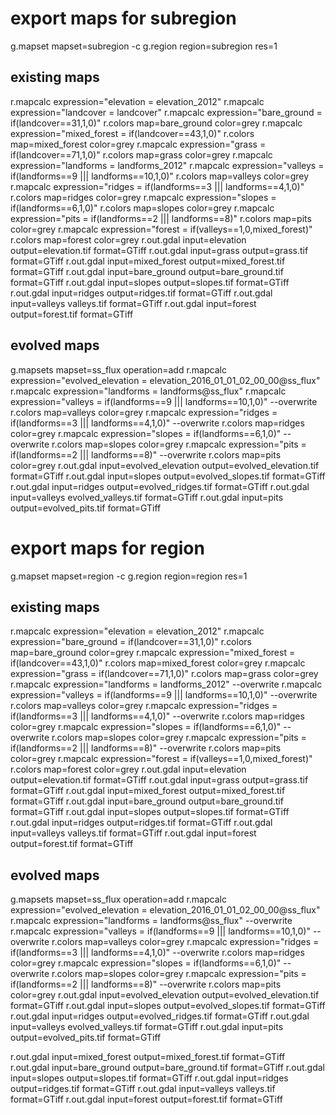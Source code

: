# export maps for subregion
g.mapset mapset=subregion -c
g.region region=subregion res=1

## existing maps
r.mapcalc expression="elevation = elevation_2012"
r.mapcalc expression="landcover = landcover"
r.mapcalc expression="bare_ground = if(landcover==31,1,0)"
r.colors map=bare_ground color=grey
r.mapcalc expression="mixed_forest = if(landcover==43,1,0)"
r.colors map=mixed_forest color=grey
r.mapcalc expression="grass = if(landcover==71,1,0)"
r.colors map=grass color=grey
r.mapcalc expression="landforms = landforms_2012"
r.mapcalc expression="valleys = if(landforms==9 ||| landforms==10,1,0)"
r.colors map=valleys color=grey
r.mapcalc expression="ridges = if(landforms==3 ||| landforms==4,1,0)"
r.colors map=ridges color=grey
r.mapcalc expression="slopes = if(landforms==6,1,0)"
r.colors map=slopes color=grey
r.mapcalc expression="pits = if(landforms==2 ||| landforms==8)"
r.colors map=pits color=grey
r.mapcalc expression="forest = if(valleys==1,0,mixed_forest)"
r.colors map=forest color=grey
r.out.gdal input=elevation output=elevation.tif format=GTiff
r.out.gdal input=grass output=grass.tif format=GTiff
r.out.gdal input=mixed_forest output=mixed_forest.tif format=GTiff
r.out.gdal input=bare_ground output=bare_ground.tif format=GTiff
r.out.gdal input=slopes output=slopes.tif format=GTiff
r.out.gdal input=ridges output=ridges.tif format=GTiff
r.out.gdal input=valleys valleys.tif format=GTiff
r.out.gdal input=forest output=forest.tif format=GTiff

## evolved maps
g.mapsets mapset=ss_flux operation=add
r.mapcalc expression="evolved_elevation = elevation_2016_01_01_02_00_00@ss_flux"
r.mapcalc expression="landforms = landforms@ss_flux"
r.mapcalc expression="valleys = if(landforms==9 ||| landforms==10,1,0)" --overwrite
r.colors map=valleys color=grey
r.mapcalc expression="ridges = if(landforms==3 ||| landforms==4,1,0)" --overwrite
r.colors map=ridges color=grey
r.mapcalc expression="slopes = if(landforms==6,1,0)" --overwrite
r.colors map=slopes color=grey
r.mapcalc expression="pits = if(landforms==2 ||| landforms==8)" --overwrite
r.colors map=pits color=grey
r.out.gdal input=evolved_elevation output=evolved_elevation.tif format=GTiff
r.out.gdal input=slopes output=evolved_slopes.tif format=GTiff
r.out.gdal input=ridges output=evolved_ridges.tif format=GTiff
r.out.gdal input=valleys evolved_valleys.tif format=GTiff
r.out.gdal input=pits output=evolved_pits.tif format=GTiff

# export maps for region
g.mapset mapset=region -c
g.region region=region res=1

## existing maps
r.mapcalc expression="elevation = elevation_2012"
r.mapcalc expression="bare_ground = if(landcover==31,1,0)"
r.colors map=bare_ground color=grey
r.mapcalc expression="mixed_forest = if(landcover==43,1,0)"
r.colors map=mixed_forest color=grey
r.mapcalc expression="grass = if(landcover==71,1,0)"
r.colors map=grass color=grey
r.mapcalc expression="landforms = landforms_2012" --overwrite
r.mapcalc expression="valleys = if(landforms==9 ||| landforms==10,1,0)" --overwrite
r.colors map=valleys color=grey
r.mapcalc expression="ridges = if(landforms==3 ||| landforms==4,1,0)" --overwrite
r.colors map=ridges color=grey
r.mapcalc expression="slopes = if(landforms==6,1,0)" --overwrite
r.colors map=slopes color=grey
r.mapcalc expression="pits = if(landforms==2 ||| landforms==8)" --overwrite
r.colors map=pits color=grey
r.mapcalc expression="forest = if(valleys==1,0,mixed_forest)"
r.colors map=forest color=grey
r.out.gdal input=elevation output=elevation.tif format=GTiff
r.out.gdal input=grass output=grass.tif format=GTiff
r.out.gdal input=mixed_forest output=mixed_forest.tif format=GTiff
r.out.gdal input=bare_ground output=bare_ground.tif format=GTiff
r.out.gdal input=slopes output=slopes.tif format=GTiff
r.out.gdal input=ridges output=ridges.tif format=GTiff
r.out.gdal input=valleys valleys.tif format=GTiff
r.out.gdal input=forest output=forest.tif format=GTiff

## evolved maps
g.mapsets mapset=ss_flux operation=add
r.mapcalc expression="evolved_elevation = elevation_2016_01_01_02_00_00@ss_flux"
r.mapcalc expression="landforms = landforms@ss_flux" --overwrite
r.mapcalc expression="valleys = if(landforms==9 ||| landforms==10,1,0)" --overwrite
r.colors map=valleys color=grey
r.mapcalc expression="ridges = if(landforms==3 ||| landforms==4,1,0)" --overwrite
r.colors map=ridges color=grey
r.mapcalc expression="slopes = if(landforms==6,1,0)" --overwrite
r.colors map=slopes color=grey
r.mapcalc expression="pits = if(landforms==2 ||| landforms==8)" --overwrite
r.colors map=pits color=grey
r.out.gdal input=evolved_elevation output=evolved_elevation.tif format=GTiff
r.out.gdal input=slopes output=evolved_slopes.tif format=GTiff
r.out.gdal input=ridges output=evolved_ridges.tif format=GTiff
r.out.gdal input=valleys evolved_valleys.tif format=GTiff
r.out.gdal input=pits output=evolved_pits.tif format=GTiff










r.out.gdal input=mixed_forest output=mixed_forest.tif format=GTiff
r.out.gdal input=bare_ground output=bare_ground.tif format=GTiff
r.out.gdal input=slopes output=slopes.tif format=GTiff
r.out.gdal input=ridges output=ridges.tif format=GTiff
r.out.gdal input=valleys valleys.tif format=GTiff
r.out.gdal input=forest output=forest.tif format=GTiff
